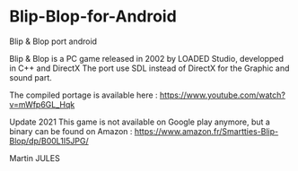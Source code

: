 # Blip-Blop-for-Android
Blip &amp;  Blop port android

Blip & Blop is a PC game released in 2002 by LOADED Studio, developped in C++ and DirectX
The port use SDL instead of DirectX for the Graphic and sound part.

The compiled portage is available here : https://www.youtube.com/watch?v=mWfp6GL_Hqk

Update 2021
This game is not available on Google play anymore, but a binary can be found on Amazon : https://www.amazon.fr/Smartties-Blip-Blop/dp/B00L1I5JPG/

Martin JULES
